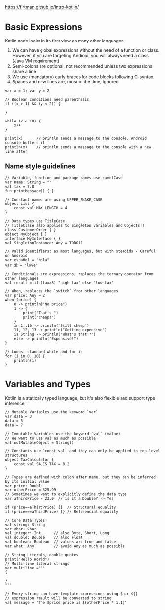https://firtman.github.io/intro-kotlin/

# Basic Expressions

Kotlin code looks in its first view as many other languages

1. We can have global expressions without the need of a function or class. However, if you are targeting Android, you will always need a class (Java VM requirement)
2. Semi-colons are optional, not recommended unless two expressions share a line
3. We use (mandatory) curly braces for code blocks following C-syntax.
4. Spaces and new lines are, most of the time, ignored

```
var x = 1; var y = 2

// Boolean conditions need parenthesis
if ((x > 1) && (y < 2)) {

}

while (x < 10) {
    x++
}

print(x)      // println sends a message to the console. Android console buffers it
println(x)    // println sends a message to the console with a new line after
```

## Name style guidelines

```
// Variable, function and package names use camelCase
var name: String = ""
val tax = 7.8
fun printMessage() { }

// Constant names are using UPPER_SNAKE_CASE
object List {
    const val MAX_LENGTH = 4
}

// Data types use TitleCase.
// TitleClase also applies to Singleton variables and Objects!!
class CustomerOrder { }
object MyObject { }
interface MyInterface { }
val SingletonInstance: Any = TODO()

// Valid identifiers: as most languages, but with steroids - Careful on Android
var español = "hola"
var 愛 = "love"

// Conditionals are expressions; replaces the ternary operator from other languages
val result = if (tax>8) "high tax" else "low tax"

// When, replaces the `switch` from other languages
var price: Any = 2
when (price) {
    0 -> println("No price")
    1 -> {
        print("That's ")
        print("cheap!")
    }
    in 2..10 -> println("Still cheap")
    11, 12, 13 -> println("Getting expensive")
    is String -> println("What's that!?")
    else -> println("Expensive!")
}

// Loops: standard while and for-in
for (i in 0..10) {
    println(i)
}
```

# Variables and Types

Kotlin is a statically typed language, but it's also flexible and support type inference

```
// Mutable Variables use the keyword `var`
var data = 3
data = 5
data = 7

// Immutable Variables use the keyword `val` (value)
// We want to use val as much as possible
val notMutableObject = String()

// Constants use `const val` and they can only be applied to top-level structures
object TaxCalculator {
    const val SALES_TAX = 8.2
}

// Types are defined with colon after name, but they can be inferred by its initial value
var price: Double
var otherPrice = 325.99
// Sometimes we want to explicitly define the data type
var aThirdPrice = 23.0  // is it a Double? -> Yes

if (price==aThirdPrice) {}  // Structural equality
if (price===aThirdPrice) {} // Referencial equality

// Core Data Types
val string: String
var char: Char
val integer: Int      // also Byte, Short, Long
val double: Double    // also Float
val boolean: Boolean  // values are true and false
var what: Any         // avoid Any as much as possible

// String Literals, double quotes
print("Hello World")
// Multi-line literal strings
var multiline ="""
{

}
"""

// Every string can have template expressions using $ or ${}
// expression result will be converted to string
val message = "The $price price is ${otherPrice * 1.1}"
```
